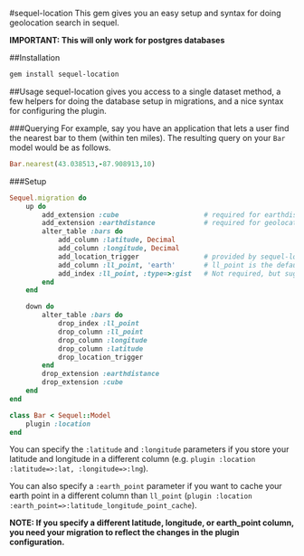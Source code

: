 #sequel-location
This gem gives you an easy setup and syntax for doing geolocation search in sequel.

**IMPORTANT: This will only work for postgres databases**

##Installation

````bash
gem install sequel-location
````

##Usage
sequel-location gives you access to a single dataset method, a few helpers for doing the database
setup in migrations, and a nice syntax for configuring the plugin.

###Querying
For example, say you have an application that lets a user find the nearest bar to them (within ten miles). The resulting
query on your `Bar` model would be as follows.

````ruby
Bar.nearest(43.038513,-87.908913,10)
````

###Setup
````ruby
Sequel.migration do
	up do
		add_extension :cube						# required for earthdistance
		add_extension :earthdistance			# required for geolocation
		alter_table :bars do
			add_column :latitude, Decimal
			add_column :longitude, Decimal
			add_location_trigger				# provided by sequel-location to auto-calculate the earth point on update of latitude or longitude
			add_column :ll_point, 'earth' 		# ll_point is the default column for caching the caluclated earth point
			add_index :ll_point, :type=>:gist	# Not required, but suggested
		end
	end

	down do
		alter_table :bars do
			drop_index :ll_point
			drop_column :ll_point
			drop_column :longitude
			drop_column :latitude
			drop_location_trigger
		end
		drop_extension :earthdistance
		drop_extension :cube
	end
end
````

````ruby
class Bar < Sequel::Model
	plugin :location
end
````

You can specify the `:latitude` and `:longitude` parameters if you store your latitude and longitude in a
different column (e.g. `plugin :location :latitude=>:lat, :longitude=>:lng`).

You can also specify a `:earth_point` parameter if you want to cache your earth point in a different column
than `ll_point` (`plugin :location :earth_point=>:latitude_longitude_point_cache`).

**NOTE: If you specify a different latitude, longitude, or earth_point column, you need your migration to reflect the changes in the plugin configuration.**

